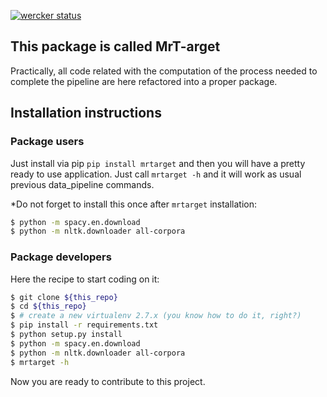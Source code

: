 [![wercker status](https://app.wercker.com/status/e2b4ec985b6d6f6945fe9dd54441bca6/m/master "wercker status")](https://app.wercker.com/project/byKey/e2b4ec985b6d6f6945fe9dd54441bca6)

## This package is called MrT-arget

Practically, all code related with the computation of the process needed to
complete the pipeline are here refactored into a proper package.

## Installation instructions

### Package users

Just install via pip `pip install mrtarget` and then you will have a pretty
ready to use application. Just call `mrtarget -h` and it will work as usual
previous data_pipeline commands.

*Do not forget to install this once after `mrtarget` installation:

```bash
$ python -m spacy.en.download
$ python -m nltk.downloader all-corpora

```

### Package developers

Here the recipe to start coding on it:

```bash
$ git clone ${this_repo}
$ cd ${this_repo}
$ # create a new virtualenv 2.7.x (you know how to do it, right?)
$ pip install -r requirements.txt
$ python setup.py install
$ python -m spacy.en.download
$ python -m nltk.downloader all-corpora
$ mrtarget -h
```

Now you are ready to contribute to this project.
